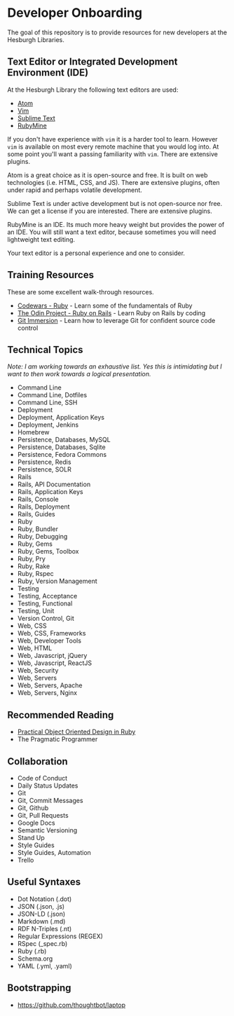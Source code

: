 # Developer Onboarding

The goal of this repository is to provide resources for new developers at the Hesburgh Libraries.

## Text Editor or Integrated Development Environment (IDE)

At the Hesburgh Library the following text editors are used:

* [Atom](https://atom.io/)
* [Vim](http://www.vim.org/)
* [Sublime Text](https://www.sublimetext.com/)
* [RubyMine](https://www.jetbrains.com/ruby/)

If you don't have experience with `vim` it is a harder tool to learn.
However `vim` is available on most every remote machine that you would log into.
At some point you'll want a passing familiarity with `vim`.
There are extensive plugins.

Atom is a great choice as it is open-source and free.
It is built on web technologies (i.e. HTML, CSS, and JS).
There are extensive plugins, often under rapid and perhaps volatile development.

Sublime Text is under active development but is not open-source nor free.
We can get a license if you are interested.
There are extensive plugins.

RubyMine is an IDE. Its much more heavy weight but provides the power of an IDE.
You will still want a text editor, because sometimes you will need lightweight text editing.

Your text editor is a personal experience and one to consider.

## Training Resources

These are some excellent walk-through resources.

* [Codewars - Ruby](http://www.codewars.com/?language=ruby) - Learn some of the fundamentals of Ruby
* [The Odin Project - Ruby on Rails](http://www.theodinproject.com/ruby-on-rails) - Learn Ruby on Rails by coding
* [Git Immersion](http://gitimmersion.com) - Learn how to leverage Git for confident source code control

## Technical Topics

_Note: I am working towards an exhaustive list. Yes this is intimidating but I want to then work towards a logical presentation._

* Command Line
* Command Line, Dotfiles
* Command Line, SSH
* Deployment
* Deployment, Application Keys
* Deployment, Jenkins
* Homebrew
* Persistence, Databases, MySQL
* Persistence, Databases, Sqlite
* Persistence, Fedora Commons
* Persistence, Redis
* Persistence, SOLR
* Rails
* Rails, API Documentation
* Rails, Application Keys
* Rails, Console
* Rails, Deployment
* Rails, Guides
* Ruby
* Ruby, Bundler
* Ruby, Debugging
* Ruby, Gems
* Ruby, Gems, Toolbox
* Ruby, Pry
* Ruby, Rake
* Ruby, Rspec
* Ruby, Version Management
* Testing
* Testing, Acceptance
* Testing, Functional
* Testing, Unit
* Version Control, Git
* Web, CSS
* Web, CSS, Frameworks
* Web, Developer Tools
* Web, HTML
* Web, Javascript, jQuery
* Web, Javascript, ReactJS
* Web, Security
* Web, Servers
* Web, Servers, Apache
* Web, Servers, Nginx

## Recommended Reading

* [Practical Object Oriented Design in Ruby](http://www.poodr.com/)
* The Pragmatic Programmer

## Collaboration

* Code of Conduct
* Daily Status Updates
* Git
* Git, Commit Messages
* Git, Github
* Git, Pull Requests
* Google Docs
* Semantic Versioning
* Stand Up
* Style Guides
* Style Guides, Automation
* Trello

## Useful Syntaxes

* Dot Notation (.dot)
* JSON (.json, .js)
* JSON-LD (.json)
* Markdown (.md)
* RDF N-Triples (.nt)
* Regular Expressions (REGEX)
* RSpec (\_spec.rb)
* Ruby (.rb)
* Schema.org
* YAML (.yml, .yaml)

## Bootstrapping

* https://github.com/thoughtbot/laptop
